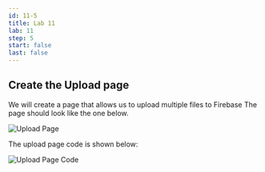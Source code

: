 ```yaml
---
id: 11-5
title: Lab 11
lab: 11
step: 5
start: false
last: false
---
```


## Create the Upload page

We will create a page that allows us to upload multiple files to Firebase The page should look like the one below.

![Upload Page](/lab11/uploadpage.png)


The upload page code is shown below:

![Upload Page Code](/lab11/uploadpagecode.png)

